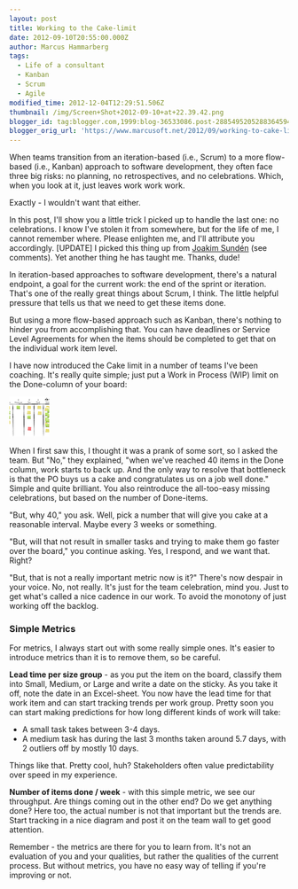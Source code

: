 ```yaml
---
layout: post
title: Working to the Cake-limit
date: 2012-09-10T20:55:00.000Z
author: Marcus Hammarberg
tags:
  - Life of a consultant
  - Kanban
  - Scrum
  - Agile
modified_time: 2012-12-04T12:29:51.506Z
thumbnail: /img/Screen+Shot+2012-09-10+at+22.39.42.png
blogger_id: tag:blogger.com,1999:blog-36533086.post-2885495205288364594
blogger_orig_url: 'https://www.marcusoft.net/2012/09/working-to-cake-limit.html'
---
```


When teams transition from an iteration-based (i.e., Scrum) to a more flow-based (i.e., Kanban) approach to software development, they often face three big risks: no planning, no retrospectives, and no celebrations. Which, when you look at it, just leaves work work work.

Exactly - I wouldn't want that either.

In this post, I'll show you a little trick I picked up to handle the last one: no celebrations. I know I've stolen it from somewhere, but for the life of me, I cannot remember where. Please enlighten me, and I'll attribute you accordingly. [UPDATE] I picked this thing up from [Joakim Sundén](http://joakimsunden.com/) (see comments). Yet another thing he has taught me. Thanks, dude!

In iteration-based approaches to software development, there's a natural endpoint, a goal for the current work: the end of the sprint or iteration. That's one of the really great things about Scrum, I think. The little helpful pressure that tells us that we need to get these items done.

But using a more flow-based approach such as Kanban, there's nothing to hinder you from accomplishing that. You can have deadlines or Service Level Agreements for when the items should be completed to get that on the individual work item level.

I have now introduced the Cake limit in a number of teams I've been coaching. It's really quite simple; just put a Work in Process (WIP) limit on the Done-column of your board:

![Cake Limit](/img/Screen+Shot+2012-09-10+at+22.39.42.png)

When I first saw this, I thought it was a prank of some sort, so I asked the team. But "No," they explained, "when we've reached 40 items in the Done column, work starts to back up. And the only way to resolve that bottleneck is that the PO buys us a cake and congratulates us on a job well done." Simple and quite brilliant. You also reintroduce the all-too-easy missing celebrations, but based on the number of Done-items.

"But, why 40," you ask. Well, pick a number that will give you cake at a reasonable interval. Maybe every 3 weeks or something.

"But, will that not result in smaller tasks and trying to make them go faster over the board," you continue asking. Yes, I respond, and we want that. Right?

"But, that is not a really important metric now is it?" There's now despair in your voice. No, not really. It's just for the team celebration, mind you. Just to get what's called a nice cadence in our work. To avoid the monotony of just working off the backlog.

### Simple Metrics

For metrics, I always start out with some really simple ones. It's easier to introduce metrics than it is to remove them, so be careful.

**Lead time per size group** - as you put the item on the board, classify them into Small, Medium, or Large and write a date on the sticky. As you take it off, note the date in an Excel-sheet. You now have the lead time for that work item and can start tracking trends per work group. Pretty soon you can start making predictions for how long different kinds of work will take:
  - A small task takes between 3-4 days.
  - A medium task has during the last 3 months taken around 5.7 days, with 2 outliers off by mostly 10 days.

Things like that. Pretty cool, huh? Stakeholders often value predictability over speed in my experience.

**Number of items done / week** - with this simple metric, we see our throughput. Are things coming out in the other end? Do we get anything done? Here too, the actual number is not that important but the trends are. Start tracking in a nice diagram and post it on the team wall to get good attention.

Remember - the metrics are there for you to learn from. It's not an evaluation of you and your qualities, but rather the qualities of the current process. But without metrics, you have no easy way of telling if you're improving or not.
